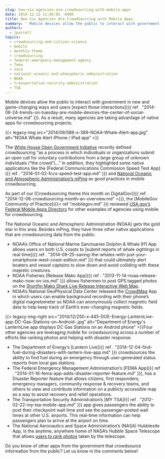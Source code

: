 ```yaml
---
slug: how-six-agencies-are-crowdsourcing-with-mobile-apps
date: 2014-12-22 11:05:01 -0400
title: How Six Agencies Are CrowdSourcing with Mobile Apps
summary: ' Mobile devices allow the public to interact with government in new and game-changing ways and users expect those interactions. As a result, many agencies are taking advantage of native apps for crowdsourcing projects. The White House Open Government Initiative recently defined crowdsourcing &ldquo;as a'
authors:
  - jparcell
topics:
  - crowdsourcing-and-citizen-science
  - mobile
  - monthly-theme
  - crowdsourcing
  - federal-emergency-management-agency
  - fema
  - nasa
  - national-oceanic-and-atmospheric-administration
  - NOAA
  - transportation-security-administration
  - TSA
---
```


Mobile devices allow the public to interact with government in new and game-changing ways and users [expect those interactions]({{ ref . "2014-06-24-trends-on-tuesday-are-mobile-devices-the-center-of-social-universe.md" }}). As a result, many agencies are taking advantage of native apps for crowdsourcing projects. 

{{< legacy-img src="2014/09/586-x-389-NOAA-Whale-Alert-app.jpg" alt="NOAA Whale Alert iPhone / iPad app" >}}

The [White House Open Government Initiative](http://www.whitehouse.gov/blog/2014/12/02/designing-citizen-science-and-crowdsourcing-toolkit-federal-government) recently defined crowdsourcing “as a process in which individuals or organizations submit an open call for voluntary contributions from a large group of unknown individuals (“the crowd”)&#8230;” In addition, they highlighted some native applications like the [Federal Communications Commission Speed Test App]({{ ref . "2014-01-02-fccs-speed-test-app.md" }}) and [National Oceanic and Atmospheric Administration’s mPing](http://mping.nssl.noaa.gov/) as good practices in mobile crowdsourcing.

As part of our [Crowdsourcing theme this month on DigitalGov]({{ ref . "2014-12-08-crowdsourcing-month-an-overview.md" >}}), the [MobileGov Community of Practice]({{< ref "mobilegov.md" }}) reviewed [USA.gov&#8217;s Federal Mobile Apps Directory](http://www.usa.gov/mobileapps.shtml) for other examples of agencies using mobile for crowdsourcing.

The National Oceanic and Atmospheric Administration (NOAA) gets the gold star in this area. Besides mPing, they have three other native applications that are crowdsourcing data from the public:

  * NOAA’s Office of National Marine Sanctuaries Dolphin & Whale 911 App allows users on both U.S. coasts to [submit reports of whale sightings in real-time]({{ ref . "2014-09-25-saving-the-whales-with-just-your-smartphone-west-coast-edition.md" }}) that could ultimately alert boaters and vessel captains to slow down and avoid colliding with these majestic creatures.
  * NOAA Fisheries [Release Mako App]({{ ref . "2013-11-14-noaa-release-mako-now-on-ios.md" }}) allows fishermen to post GPS tagged photos on the [Shortfin Mako Shark Live Release Interactive Web Map](http://www.nmfs.noaa.gov/sfa/hms/shortfinmako/Map/index.htm).
  * NOAA’s National GeoPhysical Data Center released the [CrowdMag](http://www.ngdc.noaa.gov/geomag/crowdmag.shtml) App in which users can enable background recording with their phone’s digital magnetometer so NOAA can anonymously collect magnetic field data to help keep track of Earth’s ever-changing magnetic fields.

{{< legacy-img-right src="2014/12/250-x-445-DOE-Energy-LanternLive-app-DC-Gas-Stations-on-Android-.jpg" alt="Department of Energy's LanternLive app displays DC Gas Stations on an Android phone" >}}Four other agencies are leveraging mobile for crowdsourcing across a number of efforts like ranking photos and helping with disaster response.

  * The Department of Energy’s [Lantern Live]({{ ref . "2014-12-04-find-fuel-during-disasters-with-lantern-live-app.md" }}) crowdsources the ability to find fuel during an emergency through user-generated status reports from local gas stations.
  * The Federal Emergency Management Administration’s [FEMA App]({{ ref . "2014-01-16-fema-app-adds-disaster-reporter-feature.md" }}), has a Disaster Reporter feature that allows citizens, first responders, emergency managers, community response & recovery teams, and others to view and contribute information on a publicly accessible map as a way to assist recovery and relief operations.
  * The Transportation Security Administration’s [MY TSA]({{ ref . "2012-02-22-my-tsa-mobile-app.md" }}) app gives passengers the ability to post their checkpoint wait time and see the passenger-posted wait times at other U.S. airports. This real-time information can help passengers plan to arrive at the airport on time.
  * The National Aeronautics and Space Administration’s (NASA) Hubblesite App, is the anytime, anywhere home of NASA’s Hubble Space Telescope that allows [users to rank photos](https://itunes.apple.com/us/app/hubblesite/id416759844?mt=8&ls=1) taken by the telescope.

Do you know of other apps from the government that crowdsource information from the public? Let us know in the comments below!
